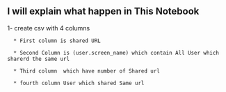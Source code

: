 ## I will explain what happen in This Notebook 

1-  create csv with 4 columns 

      * First column is shared URL 

      * Second Column is (user.screen_name) which contain All User which sharerd the same url 

      * Third column  which have number of Shared url 

      * fourth column User which shared Same url
